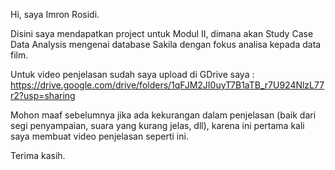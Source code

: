 Hi, saya Imron Rosidi.

Disini saya mendapatkan project untuk Modul II, dimana akan Study Case Data Analysis mengenai database Sakila dengan fokus analisa kepada data film.

Untuk video penjelasan sudah saya upload di GDrive saya : https://drive.google.com/drive/folders/1qFJM2JI0uyT7B1aTB_r7U924NlzL77r2?usp=sharing

Mohon maaf sebelumnya jika ada kekurangan dalam penjelasan (baik dari segi penyampaian, suara yang kurang jelas, dll), karena ini pertama kali saya membuat video penjelasan seperti ini.

Terima kasih.
